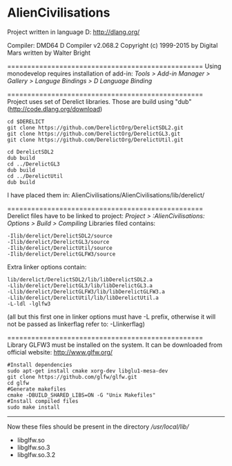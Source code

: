 # AlienCivilisations
Project written in language D:
http://dlang.org/

Compiler:
DMD64 D Compiler v2.068.2
Copyright (c) 1999-2015 by Digital Mars written by Walter Bright

=================================================
Using monodevelop requires installation of add-in:
*Tools > Add-in Manager > Gallery > Languge Bindings > D Language Binding*

=================================================
Project uses set of Derelict libraries.
Those are build using "dub" (http://code.dlang.org/download)
```
cd $DERELICT
git clone https://github.com/DerelictOrg/DerelictSDL2.git
git clone https://github.com/DerelictOrg/DerelictGL3.git
git clone https://github.com/DerelictOrg/DerelictUtil.git

cd DerelictSDL2
dub build
cd ../DerelictGL3
dub build
cd ../DerelictUtil
dub build
```
I have placed them in:
AlienCivilisations/AlienCivilisations/lib/derelict/

=================================================
Derelict files have to be linked to project:
*Project > :AlienCivilisations: Options > Build > Compiling*
Libraries filed contains:
```
-Ilib/derelict/DerelictSDL2/source
-Ilib/derelict/DerelictGL3/source
-Ilib/derelict/DerelictUtil/source
-Ilib/derelict/DerelictGLFW3/source
```

Extra linker options contain:
```
lib/derelict/DerelictSDL2/lib/libDerelictSDL2.a
-Llib/derelict/DerelictGL3/lib/libDerelictGL3.a
-Llib/derelict/DerelictGLFW3/lib/libDerelictGLFW3.a
-Llib/derelict/DerelictUtil/lib/libDerelictUtil.a
-L-ldl -lglfw3
```

(all but this first one in linker options must have -L prefix, otherwise it will not be passed as linkerflag refer to: -Llinkerflag)

=================================================
Library GLFW3 must be installed on the system.
It can be downloaded from official website: http://www.glfw.org/
```
#Install dependencies
sudo apt-get install cmake xorg-dev libglu1-mesa-dev
git clone https://github.com/glfw/glfw.git
cd glfw
#Generate makefiles
cmake -DBUILD_SHARED_LIBS=ON -G "Unix Makefiles"
#Install compiled files
sudo make install
```

-----------------------------------------
Now these files should be present in the directory */usr/local/lib/*
* libglfw.so
* libglfw.so.3
* libglfw.so.3.2






